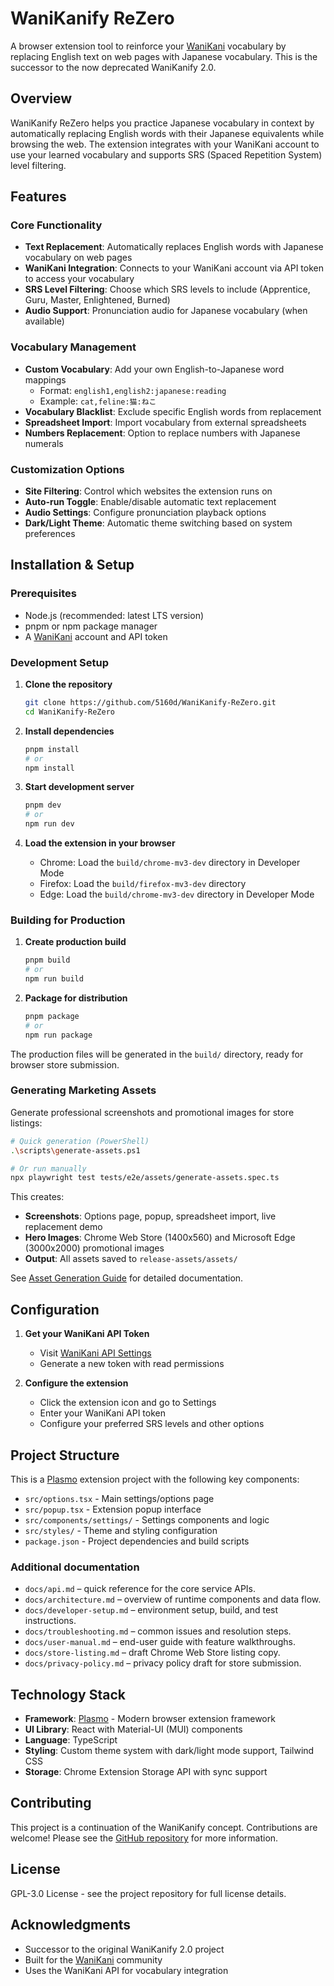 ﻿# WaniKanify ReZero

A browser extension tool to reinforce your [WaniKani](https://wanikani.com) vocabulary by replacing English text on web pages with Japanese vocabulary. This is the successor to the now deprecated WaniKanify 2.0.

## Overview

WaniKanify ReZero helps you practice Japanese vocabulary in context by automatically replacing English words with their Japanese equivalents while browsing the web. The extension integrates with your WaniKani account to use your learned vocabulary and supports SRS (Spaced Repetition System) level filtering.

## Features

### Core Functionality
- **Text Replacement**: Automatically replaces English words with Japanese vocabulary on web pages
- **WaniKani Integration**: Connects to your WaniKani account via API token to access your vocabulary
- **SRS Level Filtering**: Choose which SRS levels to include (Apprentice, Guru, Master, Enlightened, Burned)
- **Audio Support**: Pronunciation audio for Japanese vocabulary (when available)

### Vocabulary Management
- **Custom Vocabulary**: Add your own English-to-Japanese word mappings
  - Format: `english1,english2:japanese:reading`
  - Example: `cat,feline:猫:ねこ`
- **Vocabulary Blacklist**: Exclude specific English words from replacement
- **Spreadsheet Import**: Import vocabulary from external spreadsheets
- **Numbers Replacement**: Option to replace numbers with Japanese numerals

### Customization Options
- **Site Filtering**: Control which websites the extension runs on
- **Auto-run Toggle**: Enable/disable automatic text replacement
- **Audio Settings**: Configure pronunciation playback options
- **Dark/Light Theme**: Automatic theme switching based on system preferences

## Installation & Setup

### Prerequisites
- Node.js (recommended: latest LTS version)
- pnpm or npm package manager
- A [WaniKani](https://wanikani.com) account and API token

### Development Setup

1. **Clone the repository**
   ```bash
   git clone https://github.com/5160d/WaniKanify-ReZero.git
   cd WaniKanify-ReZero
   ```

2. **Install dependencies**
   ```bash
   pnpm install
   # or
   npm install
   ```

3. **Start development server**
   ```bash
   pnpm dev
   # or
   npm run dev
   ```

4. **Load the extension in your browser**
   - Chrome: Load the `build/chrome-mv3-dev` directory in Developer Mode
   - Firefox: Load the `build/firefox-mv3-dev` directory
   - Edge: Load the `build/chrome-mv3-dev` directory in Developer Mode

### Building for Production

1. **Create production build**
   ```bash
   pnpm build
   # or
   npm run build
   ```

2. **Package for distribution**
   ```bash
   pnpm package
   # or
   npm run package
   ```

The production files will be generated in the `build/` directory, ready for browser store submission.

### Generating Marketing Assets

Generate professional screenshots and promotional images for store listings:

```bash
# Quick generation (PowerShell)
.\scripts\generate-assets.ps1

# Or run manually
npx playwright test tests/e2e/assets/generate-assets.spec.ts
```

This creates:
- **Screenshots**: Options page, popup, spreadsheet import, live replacement demo
- **Hero Images**: Chrome Web Store (1400x560) and Microsoft Edge (3000x2000) promotional images
- **Output**: All assets saved to `release-assets/assets/`

See [Asset Generation Guide](tests/e2e/assets/README.md) for detailed documentation.

## Configuration

1. **Get your WaniKani API Token**
   - Visit [WaniKani API Settings](https://www.wanikani.com/settings/personal_access_tokens)
   - Generate a new token with read permissions

2. **Configure the extension**
   - Click the extension icon and go to Settings
   - Enter your WaniKani API token
   - Configure your preferred SRS levels and other options

## Project Structure

This is a [Plasmo](https://docs.plasmo.com/) extension project with the following key components:

- `src/options.tsx` - Main settings/options page
- `src/popup.tsx` - Extension popup interface
- `src/components/settings/` - Settings components and logic
- `src/styles/` - Theme and styling configuration
- `package.json` - Project dependencies and build scripts

### Additional documentation

- `docs/api.md` – quick reference for the core service APIs.
- `docs/architecture.md` – overview of runtime components and data flow.
- `docs/developer-setup.md` – environment setup, build, and test instructions.
- `docs/troubleshooting.md` – common issues and resolution steps.
- `docs/user-manual.md` – end-user guide with feature walkthroughs.
- `docs/store-listing.md` – draft Chrome Web Store listing copy.
- `docs/privacy-policy.md` – privacy policy draft for store submission.

## Technology Stack

- **Framework**: [Plasmo](https://docs.plasmo.com/) - Modern browser extension framework
- **UI Library**: React with Material-UI (MUI) components
- **Language**: TypeScript
- **Styling**: Custom theme system with dark/light mode support, Tailwind CSS
- **Storage**: Chrome Extension Storage API with sync support

## Contributing

This project is a continuation of the WaniKanify concept. Contributions are welcome! Please see the [GitHub repository](https://github.com/5160d/WaniKanify-ReZero) for more information.

## License

GPL-3.0 License - see the project repository for full license details.

## Acknowledgments

- Successor to the original WaniKanify 2.0 project
- Built for the [WaniKani](https://wanikani.com) community
- Uses the WaniKani API for vocabulary integration

